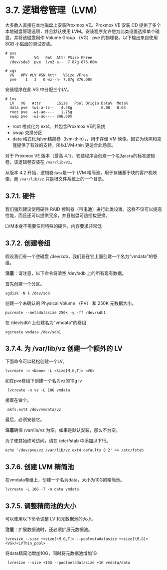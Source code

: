 # 3.7. 逻辑卷管理（LVM）

大多数人直接在本地磁盘上安装Proxmox VE。Proxmox VE 安装 CD 提供了多个本地磁盘管理选项，并且默认使用 LVM。安装程序允许您为此类设置选择单个磁盘，并将该磁盘用作 Volume Group （VG） pve 的物理卷。以下输出来自使用 8GB 小磁盘的测试安装。
```
# pvs
  PV         VG   Fmt  Attr PSize PFree
  /dev/sda3  pve  lvm2 a--  7.87g 876.00m

# vgs
  VG   #PV #LV #SN Attr   VSize VFree
  pve    1   3   0 wz--n- 7.87g 876.00m
```

安装程序在此 VG 中分配三个LV。

```
# lvs
  LV   VG   Attr       LSize   Pool Origin Data%  Meta%
  data pve  twi-a-tz--   4.38g             0.00   0.63
  root pve  -wi-ao----   1.75g
  swap pve  -wi-ao---- 896.00m
```

- root 格式化为 ext4，并包含Proxmox VE的系统
- swap 交换分区
- data 格式化为lvm精简卷（lvm-thin），，用于存储 VM 映像。因它为快照和克隆提供了有效的支持，所以LVM-thin 更适合此场景。

对于 Proxmox VE 版本（最高 4.1），安装程序会创建一个名为`data`的标准逻辑卷，该逻辑卷安装在 `/var/lib/vz`。

从版本 4.2 开始，逻辑卷`data`是一个 LVM 精简池，用于存储基于块的客户机映像，而 `/var/lib/vz` 只是根文件系统上的一个目录。

## 3.7.1. 硬件

我们强烈建议使用硬件 RAID 控制器（带电池）进行此类设置。这样不仅可以提高性能，而且还可以提供冗余，并且磁盘可热插拔更换。

LVM本身不需要任何特殊的硬件，内存要求非常低


## 3.7.2. 创建卷组

假设我们有一个空磁盘 /dev/sdb，我们要在它上面创建一个名为"vmdata"的卷组。

**注意**：请注意，以下命令将清空 /dev/sdb 上的所有现有数据。

首先创建一个分区。

```
sgdisk -N 1 /dev/sdb
```

创建一个未确认的 Physical Volume （PV） 和 250K 元数据大小。

```
pvcreate --metadatasize 250k -y -ff /dev/sdb1
```

在 /dev/sdb1 上创建名为"vmdata"的卷组

```
vgcreate vmdata /dev/sdb1
```

## 3.7.4. 为 /var/lib/vz 创建一个额外的 LV

下面命令可以轻松创建一个LV。

```
lvcreate -n <Name> -L <Size[M,G,T]> <VG>
```

如在pve卷组下创建一个名为vz的10g lv

```
 lvcreate -n vz -L 10G vmdata
```

接着在做个。

```
 mkfs.ext4 /dev/vmdata/vz
```

最后，必须安装它。

**注意**确保 /var/lib/vz 为空。如果是默认安装，那么不为空。


为了使其始终可访问，请在 /etc/fstab 中添加以下行。

```
echo '/dev/pve/vz /var/lib/vz ext4 defaults 0 2' >> /etc/fstab
```

## 3.7.6. 创建 LVM 精简池

在vmdata卷组上，创建一个名为data，大小为10G的精简池。

```
lvcreate -L 10G -T -n data vmdata
```

## 3.7.5. 调整精简池的大小

可以使用以下命令调整 LV 和元数据池的大小。

**注意**：扩展数据池时，还必须扩展元数据池。


```
lvresize --size +<size[\M,G,T]> --poolmetadatasize +<size[\M,G]> <VG>/<LVThin_pool>
```
将data精简池增加10G，同时将元数据池增加1G

```
 lvresize --size +10G --poolmetadatasize +1G vmdata/data
```

